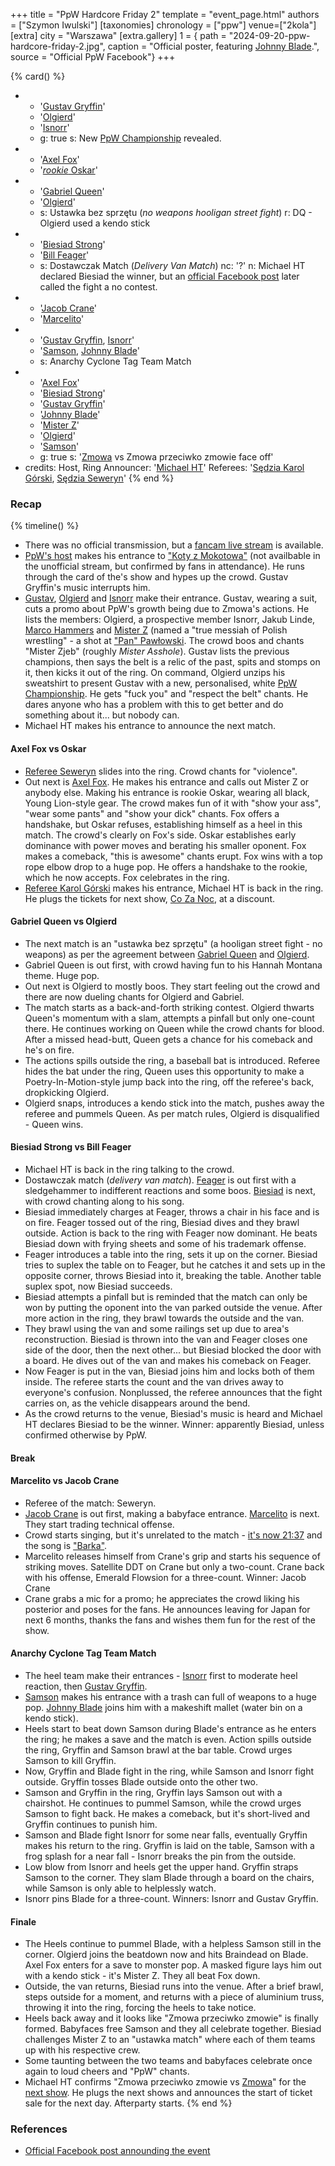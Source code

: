 +++
title = "PpW Hardcore Friday 2"
template = "event_page.html"
authors = ["Szymon Iwulski"]
[taxonomies]
chronology = ["ppw"]
venue=["2kola"]
[extra]
city = "Warszawa"
[extra.gallery]
1 = { path = "2024-09-20-ppw-hardcore-friday-2.jpg", caption = "Official poster, featuring [Johnny Blade](@/w/johnny-blade.md).", source = "Official PpW Facebook"}
+++

{% card() %}
- - '[Gustav Gryffin](@/w/gustav-gryffin.md)'
  - '[Olgierd](@/w/olgierd.md)'
  - '[Isnorr](@/w/isnorr.md)'
  - g: true
    s: New [PpW Championship](@/c/ppw-championship.md) revealed.
- - '[Axel Fox](@/w/axel-fox.md)'
  - '[_rookie_ Oskar](@/w/oskar-aleksander.md)'
- - '[Gabriel Queen](@/w/gabriel-queen.md)'
  - '[Olgierd](@/w/olgierd.md)'
  - s: Ustawka bez sprzętu (_no weapons hooligan street fight_)
    r: DQ - Olgierd used a kendo stick
- - '[Biesiad Strong](@/w/biesiad.md)'
  - '[Bill Feager](@/w/feager.md)'
  - s: Dostawczak Match (_Delivery Van Match_)
    nc: '?'
    n: Michael HT declared Biesiad the winner, but an [official Facebook post](https://www.facebook.com/OficjalnePPW/posts/pfbid0GvoYdEwBwUSNJ3H5WPmwUcP7sFXjA5ECQ84eXkWXbKwpHfPGzcxzE9MhWkEPSRJAl) later called the fight a no contest.
- - '[Jacob Crane](@/w/jacob-crane.md)'
  - '[Marcelito](@/w/marcelito.md)'
- - '[Gustav Gryffin](@/w/gustav-gryffin.md), [Isnorr](@/w/isnorr.md)'
  - '[Samson](@/w/samson.md), [Johnny Blade](@/w/johnny-blade.md)'
  - s: Anarchy Cyclone Tag Team Match
- - '[Axel Fox](@/w/axel-fox.md)'
  - '[Biesiad Strong](@/w/biesiad.md)'
  - '[Gustav Gryffin](@/w/gustav-gryffin.md)'
  - '[Johnny Blade](@/w/johnny-blade.md)'
  - '[Mister Z](@/w/johnny-blade.md)'
  - '[Olgierd](@/w/olgierd.md)'
  - '[Samson](@/w/samson.md)'
  - g: true
    s: '[Zmowa](@/a/the-collusion.md) vs Zmowa przeciwko zmowie face off'
- credits:
    Host, Ring Announcer: '[Michael HT](@/w/michael-ht.md)'
    Referees: '[Sędzia Karol Górski](@/w/madman-charlie.md), [Sędzia Seweryn](@/w/sedzia-seweryn.md)'
{% end %}

### Recap

{% timeline() %}

* There was no official transmission, but a [fancam live stream](https://www.youtube.com/watch?v=aHkaPbVlPf8) is available.
* [PpW's host](@/w/michael-ht.md) makes his entrance to ["Koty z Mokotowa"](https://www.youtube.com/watch?v=tnY3qfmS-6k) (not availbable in the unofficial stream, but confirmed by fans in attendance). He runs through the card of the's show and hypes up the crowd. Gustav Gryffin's music interrupts him.
* [Gustav](@/w/gustav-gryffin.md), [Olgierd](@/w/olgierd.md) and [Isnorr](@/w/isnorr.md) make their entrance. Gustav, wearing a suit, cuts a promo about PpW's growth being due to Zmowa's actions. He lists the members: Olgierd, a prospective member Isnorr, Jakub Linde, [Marco Hammers](@/w/marco-hammers.md) and [Mister Z](@/w/mister-z.md) (named a "true messiah of Polish wrestling" - a shot at ["Pan" Pawłowski](@/w/pan-pawlowski.md). The crowd boos and chants "Mister Zjeb" (roughly _Mister Asshole_). Gustav lists the previous champions, then says the belt is a relic of the past, spits and stomps on it, then kicks it out of the ring. On command, Olgierd unzips his sweatshirt to present Gustav with a new, personalised, white [PpW Championship](@/c/ppw-championship.md). He gets "fuck you" and "respect the belt" chants. He dares anyone who has a problem with this to get better and do something about it... but nobody can.
* Michael HT makes his entrance to announce the next match.

#### Axel Fox vs Oskar

* [Referee Seweryn](@/w/sedzia-seweryn.md) slides into the ring. Crowd chants for "violence".
* Out next is [Axel Fox](@/w/axel-fox.md). He makes his entrance and calls out Mister Z or anybody else. Making his entrance is rookie Oskar, wearing all black, Young Lion-style gear. The crowd makes fun of it with "show your ass", "wear some pants" and "show your dick" chants. Fox offers a handshake, but Oskar refuses, establishing himself as a heel in this match. The crowd's clearly on Fox's side. Oskar establishes early dominance with power moves and berating his smaller oponent. Fox makes a comeback, "this is awesome" chants erupt. Fox wins with a top rope elbow drop to a huge pop. He offers a handshake to the rookie, which he now accepts. Fox celebrates in the ring.
* [Referee Karol Górski](@/w/madman-charlie.md) makes his entrance, Michael HT is back in the ring. He plugs the tickets for next show, [Co Za Noc](@/e/ppw/2024-10-26-ppw-co-za-noc.md), at a discount.

#### Gabriel Queen vs Olgierd

* The next match is an "ustawka bez sprzętu" (a hooligan street fight - no weapons) as per the agreement between [Gabriel Queen](@/w/gabriel-queen.md) and [Olgierd](@/w/olgierd.md).
* Gabriel Queen is out first, with crowd having fun to his Hannah Montana theme. Huge pop.
* Out next is Olgierd to mostly boos. They start feeling out the crowd and there are now dueling chants for Olgierd and Gabriel.
* The match starts as a back-and-forth striking contest. Olgierd thwarts Queen's momentum with a slam, attempts a pinfall but only one-count there. He continues working on Queen while the crowd chants for blood. After a missed head-butt, Queen gets a chance for his comeback and he's on fire.
* The actions spills outside the ring, a baseball bat is introduced. Referee hides the bat under the ring, Queen uses this opportunity to make a Poetry-In-Motion-style jump back into the ring, off the referee's back, dropkicking Olgierd.
* Olgierd snaps, introduces a kendo stick into the match, pushes away the referee and pummels Queen. As per match rules, Olgierd is disqualified - Queen wins.

#### Biesiad Strong vs Bill Feager

* Michael HT is back in the ring talking to the crowd.
* Dostawczak match (_delivery van match_). [Feager](@/w/feager.md) is out first with a sledgehammer to indifferent reactions and some boos. [Biesiad](@/w/biesiad.md) is next, with crowd chanting along to his song.
* Biesiad immediately charges at Feager, throws a chair in his face and is on fire. Feager tossed out of the ring, Biesiad dives and they brawl outside. Action is back to the ring with Feager now dominant. He beats Biesiad down with frying sheets and some of his trademark offense.
* Feager introduces a table into the ring, sets it up on the corner. Biesiad tries to suplex the table on to Feager, but he catches it and sets up in the opposite corner, throws Biesiad into it, breaking the table. Another table suplex spot, now Biesiad succeeds.
* Biesiad attempts a pinfall but is reminded that the match can only be won by putting the oponent into the van parked outside the venue. After more action in the ring, they brawl towards the outside and the van.
* They brawl using the van and some railings set up due to area's reconstruction. Biesiad is thrown into the van and Feager closes one side of the door, then the next other... but Biesiad blocked the door with a board. He dives out of the van and makes his comeback on Feager.
* Now Feager is put in the van, Biesiad joins him and locks both of them inside. The referee starts the count and the van drives away to everyone's confusion. Nonplussed, the referee announces that the fight carries on, as the vehicle disappears around the bend.
* As the crowd returns to the venue, Biesiad's music is heard and Michael HT declares Biesiad to be the winner. Winner: apparently Biesiad, unless confirmed otherwise by PpW.

#### Break

#### Marcelito vs Jacob Crane

* Referee of the match: Seweryn.
* [Jacob Crane](@/w/jacob-crane.md) is out first, making a babyface entrance. [Marcelito](@/w/marcelito.md) is next. They start trading technical offense.
* Crowd starts singing, but it's unrelated to the match - [it's now 21:37](@/a/polish-wrestling-chants.md) and the song is ["Barka"](https://en.wikipedia.org/wiki/Lord,_You_Have_Come_to_the_Lakeshore).
* Marcelito releases himself from Crane's grip and starts his sequence of striking moves. Satellite DDT on Crane but only a two-count. Crane back with his offense, Emerald Flowsion for a three-count. Winner: Jacob Crane
* Crane grabs a mic for a promo; he appreciates the crowd liking his posterior and poses for the fans. He announces leaving for Japan for next 6 months, thanks the fans and wishes them fun for the rest of the show.

#### Anarchy Cyclone Tag Team Match

* The heel team make their entrances - [Isnorr](@/w/isnorr.md) first to moderate heel reaction, then [Gustav Gryffin](@/w/gustav-gryffin.md).
* [Samson](@/w/samson.md) makes his entrance with a trash can full of weapons to a huge pop. [Johnny Blade](@/w/johnny-blade.md) joins him with a makeshift mallet (water bin on a kendo stick).
* Heels start to beat down Samson during Blade's entrance as he enters the ring; he makes a save and the match is even. Action spills outside the ring, Gryffin and Samson brawl at the bar table. Crowd urges Samson to kill Gryffin.
* Now, Gryffin and Blade fight in the ring, while Samson and Isnorr fight outside. Gryffin tosses Blade outside onto the other two.
* Samson and Gryffin in the ring, Gryffin lays Samson out with a chairshot. He continues to pummel Samson, while the crowd urges Samson to fight back. He makes a comeback, but it's short-lived and Gryffin continues to punish him.
* Samson and Blade fight Isnorr for some near falls, eventually Gryffin makes his return to the ring. Gryffin is laid on the table, Samson with a frog splash for a near fall - Isnorr breaks the pin from the outside.
* Low blow from Isnorr and heels get the upper hand. Gryffin straps Samson to the corner. They slam Blade through a board on the chairs, while Samson is only able to helplessly watch.
* Isnorr pins Blade for a three-count. Winners: Isnorr and Gustav Gryffin.

#### Finale

* The Heels continue to pummel Blade, with a helpless Samson still in the corner. Olgierd joins the beatdown now and hits Braindead on Blade. Axel Fox enters for a save to monster pop. A masked figure lays him out with a kendo stick - it's Mister Z. They all beat Fox down.
* Outside, the van returns, Biesiad runs into the venue. After a brief brawl, steps outside for a moment,  and returns with a piece of aluminium truss, throwing it into the ring, forcing the heels to take notice.
* Heels back away and it looks like "Zmowa przeciwko zmowie" is finally formed. Babyfaces free Samson and they all celebrate together. Biesiad challenges Mister Z to an "ustawka match" where each of them teams up with his respective crew.
* Some taunting between the two teams and babyfaces celebrate once again to loud cheers and "PpW" chants.
* Michael HT confirms "Zmowa przeciwko zmowie vs [Zmowa](@/a/the-collusion.md)" for the [next show](@/e/ppw/2024-10-26-ppw-co-za-noc.md). He plugs the next shows and announces the start of ticket sale for the next day. Afterparty starts.
{% end %}

### References

* [Official Facebook post announding the event](https://www.facebook.com/OficjalnePPW/posts/pfbid08d4V76rPAC5izL61xJRK9jjKYZNjTEawzJjtzKZTtZgiS5PAeA8EquL6FGQteEayl)
